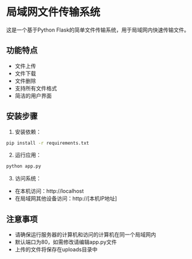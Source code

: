 # 局域网文件传输系统

这是一个基于Python Flask的简单文件传输系统，用于局域网内快速传输文件。

## 功能特点

- 文件上传
- 文件下载
- 文件删除
- 支持所有文件格式
- 简洁的用户界面

## 安装步骤

1. 安装依赖：

```bash
pip install -r requirements.txt
```

2. 运行应用：

```bash
python app.py
```

3. 访问系统：

- 在本机访问：http://localhost
- 在局域网其他设备访问：http://[本机IP地址]

## 注意事项

- 请确保运行服务器的计算机和访问的计算机在同一个局域网内
- 默认端口为80，如需修改请编辑app.py文件
- 上传的文件将保存在uploads目录中
